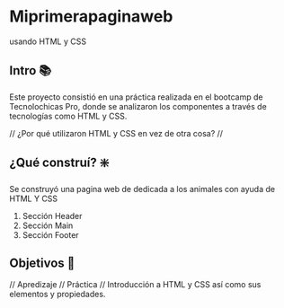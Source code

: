 # Miprimerapaginaweb
usando HTML y CSS
## Intro 📚
Este proyecto consistió en una práctica realizada en el bootcamp de Tecnolochicas Pro, donde se analizaron los componentes a través de tecnologías como HTML y CSS.

// ¿Por qué utilizaron HTML y CSS en vez de otra cosa? // 

## ¿Qué construí? ❇️
Se construyó una pagina web de dedicada a los animales con ayuda de HTML Y CSS 

1. Sección Header
2. Sección Main
3. Sección Footer

## Objetivos 🚀
// Apredizaje // Práctica // Introducción a HTML y CSS así como sus elementos y propiedades.
